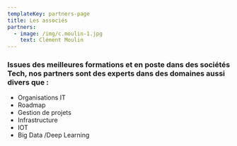 ```yaml
---
templateKey: partners-page
title: Les associés
partners:
  - image: /img/c.moulin-1.jpg
    text: Clément Moulin
---
```

### Issues des meilleures formations et en poste dans des sociétés Tech, nos partners sont des experts dans des domaines aussi divers que :

* Organisations IT
* Roadmap
* Gestion de projets
* Infrastructure
* IOT
* Big Data /Deep Learning
